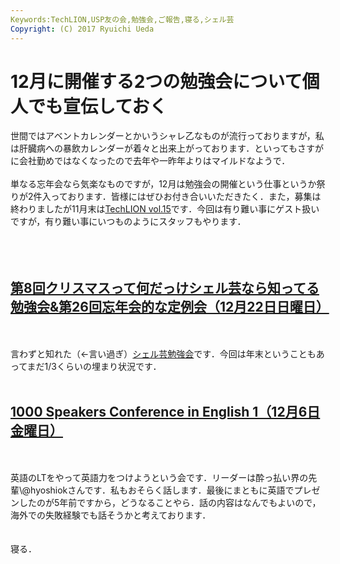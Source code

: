 ```yaml
---
Keywords:TechLION,USP友の会,勉強会,ご報告,寝る,シェル芸
Copyright: (C) 2017 Ryuichi Ueda
---
```


# <!--:ja-->12月に開催する2つの勉強会について個人でも宣伝しておく<!--:-->
<!--:ja-->世間ではアベントカレンダーとかいうシャレ乙なものが流行っておりますが，私は肝臓病への暴飲カレンダーが着々と出来上がっております．といってもさすがに会社勤めではなくなったので去年や一昨年よりはマイルドなようで．<br />
<br />
単なる忘年会なら気楽なものですが，12月は勉強会の開催という仕事というか祭りが2件入っております．皆様にはぜひお付き合いいただきたく．また，募集は終わりましたが11月末は<a href="http://techlion.jp/archives/5442" target="_blank">TechLION vol.15</a>です．今回は有り難い事にゲスト扱いですが，有り難い事にいつものようにスタッフもやります．<br />
<br />
<!--:--><!--more--><!--:ja--><br />
<br />
<h2><a href="http://usptomo.doorkeeper.jp/events/7204" target="_blank">第8回クリスマスって何だっけシェル芸なら知ってる勉強会&第26回忘年会的な定例会（12月22日日曜日）</a></h2><br />
<br />
言わずと知れた（←言い過ぎ）<a href="http://www.usptomo.com/PAGE=20131120USPSTUDY" target="_blank">シェル芸勉強会</a>です．今回は年末ということもあってまだ1/3くらいの埋まり状況です．<br />
<br />
<h2><a href="http://1000.doorkeeper.jp/events/7292" target="_blank">1000 Speakers Conference in English 1（12月6日金曜日）</a></h2><br />
<br />
英語のLTをやって英語力をつけようという会です．リーダーは酔っ払い界の先輩\@hyoshiokさんです．私もおそらく話します．最後にまともに英語でプレゼンしたのが5年前ですから，どうなることやら．話の内容はなんでもよいので，海外での失敗経験でも話そうかと考えております．<br />
<br />
<br />
寝る．<br />
<br />
<!--:-->
